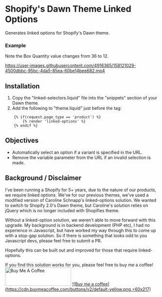 # Shopify's Dawn Theme Linked Options
Generates linked options for Shopify's Dawn theme.

### Example
Note the Box Quantity value changes from 36 to 12.

https://user-images.githubusercontent.com/4916365/158121029-4500dbbc-95bc-4da5-85ea-60be14bee682.mp4

## Installation
1. Copy the "linked-selectors.liquid" file into the "snippets" section of your Dawn theme.
2. Add the following to "theme.liquid" just before the </body> tag:

```
    {% if(request.page_type == 'product') %}
    	{% render 'linked-options' %}
    {% endif %}
```

## Objectives
- Automatically select an option if a variant is specified in the URL.
- Remove the variable parameter from the URL if an invalid selection is made.

## Background / Disclaimer
I've been running a Shopify for 5+ years, due to the nature of our products, we require linked options. We've for our previous themes, we've used a modified version of Caroline Schnapp's linked-options solution. We wanted to switch to Shopify 2.0's Dawn theme, but Caroline's solution relies on jQuery which is no longer included with Shopifies theme.

Without a linked-option solution, we weren't able to move forward with this upgrade. My background is in backend development (PHP etc), I had no experience in Javascript, but have worked my way through this to come up with a stop-gap solution. So if there is something that looks odd to you Javascript devs, please feel free to submit a PR.

Hopefully this can be built out and improved for those that require linked-options.

If you find this solution works for you, please feel free to buy me a coffee!
<a href="https://www.buymeacoffee.com/jonohallnz" target="_blank"><img src="https://cdn.buymeacoffee.com/buttons/v2/default-yellow.png" alt="Buy Me A Coffee" style="height: 60px !important;width: 217px !important;" ></a>
[![Buy me a coffee](https://cdn.buymeacoffee.com/buttons/v2/default-yellow.png =60x217)](https://www.buymeacoffee.com/jonohallnz)
